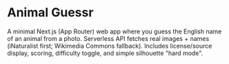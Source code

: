 # Animal Guessr

A minimal Next.js (App Router) web app where you guess the English name of an animal from a photo.
Serverless API fetches real images + names (iNaturalist first; Wikimedia Commons fallback).
Includes license/source display, scoring, difficulty toggle, and simple silhouette "hard mode".
